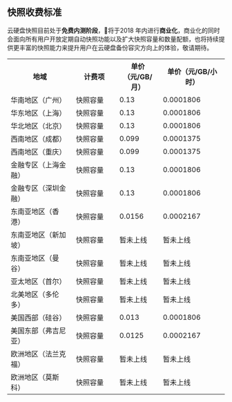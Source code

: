 ## 快照收费标准
云硬盘快照目前处于**免费内测阶段**，将于2018 年内进行**商业化**，商业化的同时会面向所有用户开放定期自动快照功能以及扩大快照容量和数量配额，也将持续提供更丰富的快照能力来提升用户在云硬盘备份容灾方向上的体验，敬请期待。

<table>
        <tbody>
        <!-- <tr>
            <th style="width: 100%;" rowspan="1">快照价格总览</th>
        </tr> -->
        <tr>
            <th style="width: 30%;">地域</th>
			<th style="width: 20%;">计费项</th>
            <th style="width: 20%;">单价（元/GB/月）</th>
			<th style="width: 30%;">单价（元/GB/小时）</th>
        </tr>
        <tr>
            <td>华南地区（广州）</td>
            <td>快照容量</td>
            <td>0.13</td>
			<td>0.0001806</td>
        </tr>
        <tr>
            <td>华东地区（上海）</td>
            <td>快照容量</td>
            <td>0.13</td>
			<td>0.0001806</td>
        </tr>
		<tr>
            <td>华北地区（北京）</td>
            <td>快照容量</td>
            <td>0.13</td>
			<td>0.0001806</td>
        </tr>
		<tr>
            <td>西南地区（成都）</td>
            <td>快照容量</td>
            <td>0.099</td>
			<td>0.0001375</td>
        </tr>
		<tr>
            <td>西南地区（重庆）</td>
            <td>快照容量</td>
            <td>0.099</td>
			<td>0.0001375</td>
        </tr>
		<tr>
            <td>金融专区（上海金融）</td>
            <td>快照容量</td>
            <td>0.13</td>
			<td>0.0001806</td>
        </tr>
        <tr>
            <td>金融专区（深圳金融）</td>
            <td>快照容量</td>
            <td>0.13</td>
			<td>0.0001806</td>
        </tr>
		<tr>
            <td>东南亚地区（香港）</td>
            <td>快照容量</td>
            <td>0.0156</td>
			<td>0.0002167</td>
        </tr>
		<tr>
            <td>东南亚地区（新加坡）</td>
            <td>快照容量</td>
            <td>暂未上线</td>
            <td>暂未上线</td>
        </tr>
		<tr>
            <td>东南亚地区（曼谷）</td>
            <td>快照容量</td>
            <td>暂未上线</td>
            <td>暂未上线</td>
        </tr>
		<tr>
            <td>亚太地区（首尔）</td>
            <td>快照容量</td>
            <td>暂未上线</td>
            <td>暂未上线</td>
        </tr>
		<tr>
            <td>北美地区（多伦多）</td>
            <td>快照容量</td>
            <td>暂未上线</td>
            <td>暂未上线</td>
        </tr>
		<tr>
            <td>美国西部（硅谷）</td>
            <td>快照容量</td>
            <td>0.013</td>
			<td>0.0001806</td>
        </tr>
		<tr>
            <td>美国东部（弗吉尼亚）</td>
            <td>快照容量</td>
            <td>0.0125</td>
			<td>0.0002167</td>
        </tr>
		<tr>
            <td>欧洲地区（法兰克福）</td>
            <td>快照容量</td>
            <td>暂未上线</td>
            <td>暂未上线</td>
        </tr>
		<tr>
            <td>欧洲地区（莫斯科）</td>
            <td>快照容量</td>
            <td>暂未上线</td>
            <td>暂未上线</td>
        </tr>
    </tbody>
</table>
